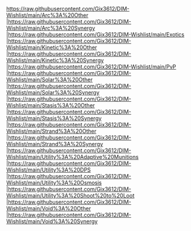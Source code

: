 https://raw.githubusercontent.com/Gix3612/DIM-Wishlist/main/Arc%3A%20Other
|https://raw.githubusercontent.com/Gix3612/DIM-Wishlist/main/Arc%3A%20Synergy
|https://raw.githubusercontent.com/Gix3612/DIM-Wishlist/main/Exotics
|https://raw.githubusercontent.com/Gix3612/DIM-Wishlist/main/Kinetic%3A%20Other
|https://raw.githubusercontent.com/Gix3612/DIM-Wishlist/main/Kinetic%3A%20Synergy
|https://raw.githubusercontent.com/Gix3612/DIM-Wishlist/main/PvP
|https://raw.githubusercontent.com/Gix3612/DIM-Wishlist/main/Solar%3A%20Other
|https://raw.githubusercontent.com/Gix3612/DIM-Wishlist/main/Solar%3A%20Synergy
|https://raw.githubusercontent.com/Gix3612/DIM-Wishlist/main/Stasis%3A%20Other
|https://raw.githubusercontent.com/Gix3612/DIM-Wishlist/main/Stasis%3A%20Synergy
|https://raw.githubusercontent.com/Gix3612/DIM-Wishlist/main/Strand%3A%20Other
|https://raw.githubusercontent.com/Gix3612/DIM-Wishlist/main/Strand%3A%20Synergy
|https://raw.githubusercontent.com/Gix3612/DIM-Wishlist/main/Utility%3A%20Adaptive%20Munitions
|https://raw.githubusercontent.com/Gix3612/DIM-Wishlist/main/Utility%3A%20DPS
|https://raw.githubusercontent.com/Gix3612/DIM-Wishlist/main/Utility%3A%20Osmosis
|https://raw.githubusercontent.com/Gix3612/DIM-Wishlist/main/Utility%3A%20Shoot%20to%20Loot
|https://raw.githubusercontent.com/Gix3612/DIM-Wishlist/main/Void%3A%20Other
|https://raw.githubusercontent.com/Gix3612/DIM-Wishlist/main/Void%3A%20Synergy
